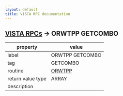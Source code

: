 ```yaml
---
layout: default
title: VISTA RPC documentation
---
```




## [VISTA RPCs](TableOfContent.md) &#8594; ORWTPP GETCOMBO 

 property | value 
--- | --- 
 label | ORWTPP GETCOMBO
 tag | GETCOMBO
 routine | [ORWTPP](http://code.osehra.org/dox/Routine_ORWTPP_source.html)
 return value type | ARRAY
 description | 